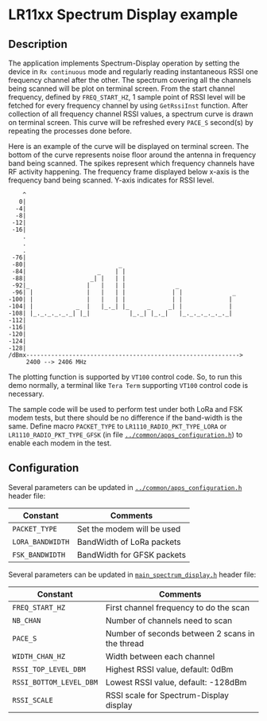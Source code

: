 # LR11xx Spectrum Display example

## Description

The application implements Spectrum-Display operation by setting the device in `Rx continuous` mode and regularly reading instantaneous RSSI one frequency channel after the other. The spectrum covering all the channels being scanned will be plot on terminal screen. From the start channel frequency, defined by `FREQ_START_HZ`, 1 sample point of RSSI level will be fetched for every frequency channel by using `GetRssiInst` function. After collection of all frequency channel RSSI values, a spectrum curve is drawn on terminal screen. This curve will be refreshed every `PACE_S` second(s) by repeating the processes done before.

Here is an example of the curve will be displayed on terminal screen. The bottom of the curve represents noise floor around the antenna in frequency band being scanned. The spikes represent which frequency channels have RF activity happening. The frequency frame displayed below x-axis is the frequency band being scanned. Y-axis indicates for RSSI level.

```
    ^
   0|
  -4|
  -8|
 -12|
 -16|
    .
    .
    .
 -76|
 -80|                          _
 -84|                    _    | |
 -88|                  _| |   | |
 -92|_                |   |   | |              _
 -96| |               |   |   | |             | |              _
-100| |               |   |   | |             | |             |
-104| |            _  |   |_._| |_     _     _| |             |
-108| |_._._._._._| |_|           |_._| |_._|   |_._._._._._._|
-112|
-116|
-120|
-124|
-128|
/dBmx------------------------------------------------------------>
     2400 --> 2406 MHz
```

The plotting function is supported by `VT100` control code. So, to run this demo normally, a terminal like `Tera Term` supporting `VT100` control code is necessary.

The sample code will be used to perform test under both LoRa and FSK modem tests, but there should be no difference if the band-width is the same. Define macro `PACKET_TYPE` to `LR1110_RADIO_PKT_TYPE_LORA` or `LR1110_RADIO_PKT_TYPE_GFSK` (in file [`../common/apps_configuration.h`](../common/apps_configuration.h)) to enable each modem in the test.


## Configuration

Several parameters can be updated in [`../common/apps_configuration.h`](../common/apps_configuration.h) header file:

| Constant           | Comments                    |
| ------------------ | ----------------------------|
| `PACKET_TYPE`      | Set the modem will be used  |
| `LORA_BANDWIDTH`   | BandWidth of LoRa packets   |
| `FSK_BANDWIDTH`    | BandWidth for GFSK packets  |

Several parameters can be updated in [`main_spectrum_display.h`](main_spectrum_display.h) header file:

| Constant                 | Comments                                        |
| ------------------------ | ----------------------------------------------- |
| `FREQ_START_HZ`          | First channel frequency to do the scan          |
| `NB_CHAN`                | Number of channels need to scan                 |
| `PACE_S`                 | Number of seconds between 2 scans in the thread |
| `WIDTH_CHAN_HZ`          | Width between each channel                      |
| `RSSI_TOP_LEVEL_DBM`     | Highest RSSI value, default: 0dBm               |
| `RSSI_BOTTOM_LEVEL_DBM`  | Lowest RSSI value, default: -128dBm             |
| `RSSI_SCALE`             | RSSI scale for Spectrum-Display display         |
